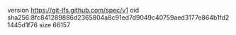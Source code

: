 version https://git-lfs.github.com/spec/v1
oid sha256:8fc841289886d2365804a8c91ed7d9049c40759aed3177e864b1fd21445d1f76
size 66157
